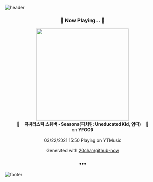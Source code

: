 ![header](https://capsule-render.vercel.app/api?type=wave&height=170&section=header&text=Hi.%20I'm%20SHIFT&fontColor=090707&fontAlignX=45&fontAlignY=65&fontSize=100)

<h3 align="center">🎵 Now Playing... 🎵</h3>
<p align="center">
  <a href="https://music.youtube.com/watch?v=Ucnfcqd4KxQ">
    <img width="300" src="https://lh3.googleusercontent.com/gLW8V7RZCYl55_q78vp_G6vOmSknnpeJn6Ju-dfNOvMEXKpnAgFzsX4c_2z_MCgyGifwzxzha0yoJhGQ">
  </a>
  <br>
  🎵&nbsp&nbsp&nbsp <b>퓨처리스틱 스웨버 - Seasons(피처링: Uneducated Kid, 염따)</b> &nbsp&nbsp&nbsp🎵
  <br>
  on <b>YFGOD</b>
  
  <br />
  <br />
  03/22/2021 15:50 Playing on YTMusic
  <br />
  <br />
  Generated with <a href="https://github.com/20chan/github-now">20chan/github-now</a>
</p>

<h3 align="center">•••</h3>

![footer](https://capsule-render.vercel.app/api?type=wave&height=150&section=footer)

